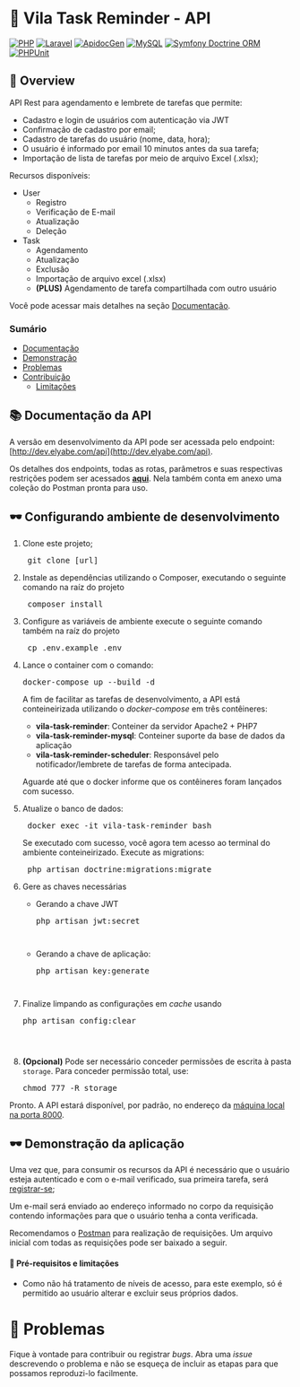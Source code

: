 <!-- # Logo ou Banner -->
<!-- <p align="center">
   <img src="https://trello-attachments.s3.amazonaws.com/5c3b9c9903d1b107b15a5271/182x42/078f443628a4ad74cafa0b01f44b4a7f/ppclogov1-2.png" alt="PPC Choice" width="280"/>
</p> -->

# :rocket: Vila Task Reminder - API
[![PHP](https://img.shields.io/static/v1?label=PHP&message=7.4&colorA=purple&color=black&logo=PHP&logoColor=white)](https://www.php.net/) [![Laravel](https://img.shields.io/static/v1?label=Laravel&message=v6&colorA=darkred&color=black&logo=Laravel&logoColor=white)](https://laravel.com/) [![ApidocGen](https://img.shields.io/static/v1?label=apiDocGenerator&message=4.8&colorA=pink&color=black&logo=javascript&logoColor=white)](https://github.com/mpociot/laravel-apidoc-generator) [![MySQL](https://img.shields.io/static/v1?label=MySQL&message=5.7&colorA=darkblue&color=black&logo=mysql&logoColor=white)](https://mysql.com/) [![Symfony Doctrine ORM](https://img.shields.io/static/v1?label=Symfony%20Doctrine&message=6.0&colorA=blue&color=black&logo=symfony)](https://www.doctrine-project.org/) [![PHPUnit](https://img.shields.io/static/v1?label=PHPUnit&message=7.0&colorA=blue&color=black&logo=PHP&logoColor=white)](https://phpunit.de/) 

## :book: Overview 
API Rest para agendamento e lembrete de tarefas que permite:
- Cadastro e login de usuários com autenticação via JWT
- Confirmação de cadastro por email;
- Cadastro de tarefas do usuário (nome, data, hora);
- O usuário é informado por email 10 minutos antes da sua tarefa;
- Importação de lista de tarefas por meio de arquivo Excel (.xlsx);

Recursos disponíveis:
- User
    * Registro
    * Verificação de E-mail
    * Atualização
    * Deleção
- Task
    * Agendamento
    * Atualização
    * Exclusão
    * Importação de arquivo excel (.xlsx)
    * **(PLUS)** Agendamento de tarefa compartilhada com outro usuário

Você pode acessar mais detalhes na seção [Documentação](#books-Documentação-da-API).

### Sumário

* [Documentação](#books-Documentação-da-API)
* [Demonstração](#dark_sunglasses-Demonstração-da-aplicação)
* [Problemas](#ghost-Problemas)
* [Contribuição](#balloon-Contribuição)
  * [Limitações](#1-pushpin-Pré-requisitos-e-limitações)
  <!-- * [Fork este repositório e realize alterações](#2-fork_and_knife-Fork-este-repositório-e-realize-alterações) -->
  <!-- * [Planeje e execute testes](#3-clipboard-Planeje-e-execute-testes) -->
  <!-- * [Solicite a incorporação](#4-heavy_check_mark-Solicite-a-incorporação) -->
<!-- * [Autores](#pencil2-Autores) -->


## :books: Documentação da API 
A versão em desenvolvimento da API pode ser acessada pelo endpoint: [http://dev.elyabe.com/api](http://dev.elyabe.com/api).

Os detalhes dos endpoints, todas as rotas, parâmetros e suas respectivas restrições podem ser acessados <b>[aqui](http://dev.elyabe.com/api/doc)</b>. Nela também conta em anexo uma coleção do Postman pronta para uso.

## :dark_sunglasses: Configurando ambiente de desenvolvimento


1. Clone este projeto;
    <pre> git clone [url] </pre>
2. Instale as dependências utilizando o Composer, executando o seguinte comando na raíz do projeto
    <pre> composer install </pre>

3. Configure as variáveis de ambiente execute o seguinte comando também na raíz do projeto
    <pre> cp .env.example .env </pre> 

4. Lance o container com o comando:
    <pre>docker-compose up --build -d</pre>

    A fim de facilitar as tarefas de desenvolvimento, a API está conteineirizada utilizando o <i> docker-compose</i> em três contêineres:

    - **vila-task-reminder**: Conteiner da servidor Apache2 + PHP7
    - **vila-task-reminder-mysql**: Conteiner suporte da base de dados da aplicação
    - **vila-task-reminder-scheduler**: Responsável pelo notificador/lembrete de tarefas de forma antecipada.

    Aguarde até que o docker informe que os contêineres foram lançados com sucesso.

5. Atualize o banco de dados:
    <pre> docker exec -it vila-task-reminder bash</pre>
    Se executado com sucesso, você agora tem acesso ao terminal do ambiente conteineirizado.
    Execute as migrations:
    <pre> php artisan doctrine:migrations:migrate</pre>

6. Gere as chaves necessárias   
    - Gerando a chave JWT
        <pre>php artisan jwt:secret<pre>
    - Gerando a chave de aplicação:
        <pre>php artisan key:generate<pre>
7. Finalize limpando as configurações em *cache* usando    
        <pre>php artisan config:clear<pre>
8. **(Opcional)** Pode ser necessário conceder permissões de escrita à pasta <code>storage</code>.
    Para conceder permissão total, use:
        <pre>chmod 777 -R storage</pre>

Pronto. A API estará disponível, por padrão, no endereço da [ máquina local na porta 8000](http://localhost:8000).


## :dark_sunglasses: Demonstração da aplicação

Uma vez que, para consumir os recursos da API é necessário que o usuário esteja autenticado e com o e-mail verificado, sua primeira tarefa, será [registrar-se](http://dev.elyabe.com/api/doc#create-an-user);

Um e-mail será enviado ao endereço informado no corpo da requisição contendo informações para que o usuário tenha a conta verificada.


Recomendamos o [Postman](https://www.postman.com/) para realização de requisições. Um arquivo inicial com todas as requisições pode ser baixado a seguir.

<!-- > [Baixe os arquivos do Postman](https://github.com/ppc-choice/dev.api.ppcchoice.ufes.br/tree/master/postman) -->

#### :pushpin: Pré-requisitos e limitações

- Como não há tratamento de níveis de acesso, para este exemplo, só é permitido ao usuário 
alterar e excluir seus próprios dados.


<!-- # :closed_book: Licença -->
# :ghost: Problemas

Fique à vontade para contribuir ou registrar *bugs*. Abra uma *issue* descrevendo o problema e não se esqueça de incluir as etapas para que possamos reproduzi-lo facilmente.

